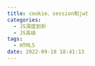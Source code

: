 ```yaml
---
title: cookie、session和jwt
categories:
  - JS深度剖析
  - JS高级
tags:
  - HTML5
date: 2022-09-18 18:41:13
---
```

